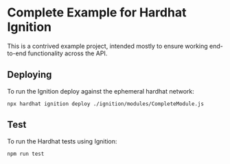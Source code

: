 # Complete Example for Hardhat Ignition

This is a contrived example project, intended mostly to ensure working end-to-end functionality across the API.

## Deploying

To run the Ignition deploy against the ephemeral hardhat network:

```shell
npx hardhat ignition deploy ./ignition/modules/CompleteModule.js
```

## Test

To run the Hardhat tests using Ignition:

```shell
npm run test
```
